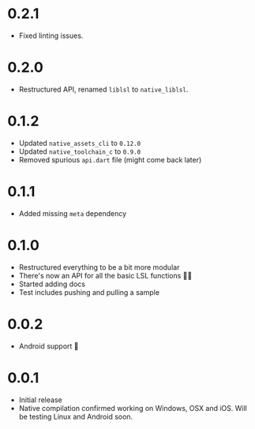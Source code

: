 # 0.2.1

- Fixed linting issues.

# 0.2.0

- Restructured API, renamed `liblsl` to `native_liblsl`.

# 0.1.2

- Updated `native_assets_cli` to `0.12.0`
- Updated `native_toolchain_c` to `0.9.0`
- Removed spurious `api.dart` file (might come back later)

# 0.1.1

- Added missing `meta` dependency

# 0.1.0

- Restructured everything to be a bit more modular
- There's now an API for all the basic LSL functions 🥳🎈
- Started adding docs
- Test includes pushing and pulling a sample


# 0.0.2

- Android support 🎉

# 0.0.1

- Initial release
- Native compilation confirmed working on Windows, OSX and iOS. Will be testing Linux and Android soon.
